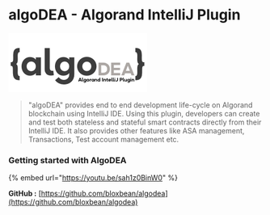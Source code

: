 # algoDEA - Algorand IntelliJ Plugin

![](.gitbook/assets/algorand_intellij.png)

> "algoDEA" provides end to end development life-cycle on Algorand blockchain using IntelliJ IDE. Using this plugin, developers can create and test both stateless and stateful smart contracts directly from their IntelliJ IDE. It also provides other features like ASA management, Transactions, Test account management etc.



### Getting started with AlgoDEA

{% embed url="https://youtu.be/sah1z0BinW0" %}



**GitHub :** [https://github.com/bloxbean/algodea](https://github.com/bloxbean/algodea)


